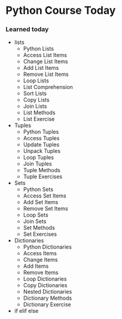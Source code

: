 # Python Course Today
### Learned today

* lists
    * Python Lists
    * Access List Items
    * Change List Items
    * Add List Items
    * Remove List Items
    * Loop Lists
    * List Comprehension
    * Sort Lists
    * Copy Lists
    * Join Lists
    * List Methods
    * List Exercise
* Tuples
    * Python Tuples
    * Access Tuples
    * Update Tuples
    * Unpack Tuples
    * Loop Tuples
    * Join Tuples
    * Tuple Methods
    * Tuple Exercises
* Sets
    * Python Sets
    * Access Set Items
    * Add Set Items
    * Remove Set Items
    * Loop Sets
    * Join Sets
    * Set Methods
    * Set Exercises
* Dictionaries
    * Python Dictionaries
    * Access Items
    * Change Items
    * Add Items
    * Remove Items
    * Loop Dictionaries
    * Copy Dictionaries
    * Nested Dictionaries
    * Dictionary Methods
    * Dictionary Exercise
* if elif else
